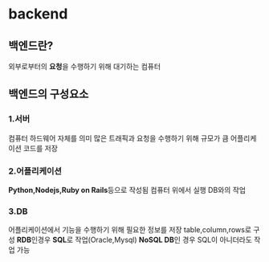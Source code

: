 # backend
## 백엔드란?
외부로부터의 **요청**을 수행하기 위해 대기하는 컴퓨터
## 백엔드의 구성요소
### 1.서버
컴퓨터 하드웨어 자체를 의미
많은 트래픽과 요청을 수행하기 위해 규모가 큼
어플리케이션 코드를 저장
### 2.어플리케이션
**Python,Nodejs,Ruby on Rails**등으로 작성됨
컴퓨터 위에서 실행
DB와의 작업
### 3.DB
어플리케이션에서 기능을 수행하기 위해 필요한 정보를 저장
table,column,rows로 구성
**RDB**인경우 **SQL**로 작업(Oracle,Mysql)
**NoSQL DB**인 경우 SQL이 아니더라도 작업 가능
